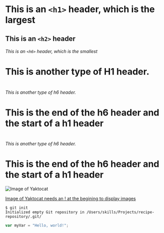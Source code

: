 # This is an `<h1>` header, which is the largest

## This is an `<h2>` header

###### This is an `<h6>` header, which is the smallest

# <h1> This is another type of H1 header.
# <h6> This is another type of h6 header. </h6> <h1>This is the end of the h6 header and the start of a h1 header</h1>
# <h6> This is another type of h6 header.<h1>This is the end of the h6 header and the start of a h1 header

![Image of Yaktocat](https://octodex.github.com/images/yaktocat.png)

[Image of Yaktocat needs an ! at the begining to display images](https://octodex.github.com/images/yaktocat.png)


```
$ git init
Initialized empty Git repository in /Users/skills/Projects/recipe-repository/.git/
```

``` javascript
var myVar = "Hello, world!";
```
